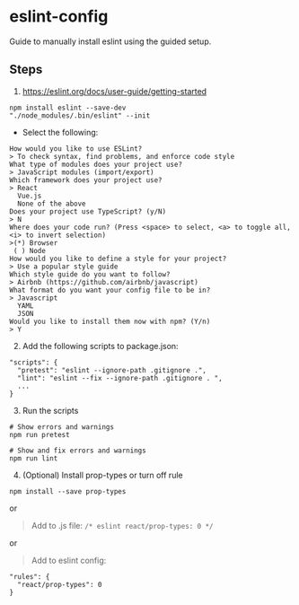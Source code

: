 # eslint-config
Guide to manually install eslint using the guided setup.

## Steps
1. https://eslint.org/docs/user-guide/getting-started
```
npm install eslint --save-dev
"./node_modules/.bin/eslint" --init
```
* Select the following:
```
How would you like to use ESLint?
> To check syntax, find problems, and enforce code style
What type of modules does your project use?
> JavaScript modules (import/export)
Which framework does your project use?
> React
  Vue.js
  None of the above
Does your project use TypeScript? (y/N)
> N
Where does your code run? (Press <space> to select, <a> to toggle all, <i> to invert selection)
>(*) Browser
 ( ) Node
How would you like to define a style for your project?
> Use a popular style guide
Which style guide do you want to follow?
> Airbnb (https://github.com/airbnb/javascript)
What format do you want your config file to be in?
> Javascript
  YAML
  JSON
Would you like to install them now with npm? (Y/n)
> Y
```
2. Add the following scripts to package.json:

```
"scripts": {
  "pretest": "eslint --ignore-path .gitignore .",
  "lint": "eslint --fix --ignore-path .gitignore . ",
  ...
}
```
3. Run the scripts
```
# Show errors and warnings
npm run pretest

# Show and fix errors and warnings
npm run lint
```
4. (Optional) Install prop-types or turn off rule
```
npm install --save prop-types
```
or
> Add to .js file: ```/* eslint react/prop-types: 0 */```

or
> Add to eslint config:
```
"rules": {
  "react/prop-types": 0
}
```
